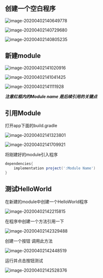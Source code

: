 ## 创建一个空白程序

![image-20200402140649778](img\image-20200402140649778.png)

![image-20200402140729680](img\image-20200402140729680.png)

![image-20200402140805235](img\image-20200402140805235.png)

## 新建module

![image-20200402141020916](img\image-20200402141020916.png)

![image-20200402141041425](img\image-20200402141041425.png)

![image-20200402141111928](img\image-20200402141111928.png)

***注意红框内的Module name 是后续引用的关键点***

## 引用Module

打开app下面的build.gradle

![image-20200402141323801](img\image-20200402141323801.png)

![image-20200402141709921](img\image-20200402141709921.png)

将刚建好的module引入程序

```groovy
dependencies{
    implementation project(':Module Name')
}
```

## 测试HelloWorld

在新建的module中创建一个HelloWorld程序

![image-20200402142215815](img\image-20200402142215815.png)

在程序中创建一个方法引用一下

![image-20200402142329488](img\image-20200402142329488.png)

创建一个按钮 调用此方法

![image-20200402142448519](img\image-20200402142448519.png)

运行并点击按钮测试

![image-20200402142528376](img\image-20200402142528376.png)